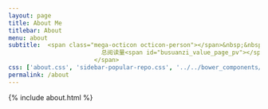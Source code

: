 ```yaml
---
layout: page
title: About Me
titlebar: About
menu: about
subtitle:  <span class="mega-octicon octicon-person"></span>&nbsp;&nbsp; I am a programmer    <span id="busuanzi_container_page_pv">
                          总阅读量<span id="busuanzi_value_page_pv"></span>次
                        </span>      
css: ['about.css', 'sidebar-popular-repo.css', '../../bower_components/flag-icon-css/css/flag-icon.min.css']
permalink: /about
---
```


{% include about.html %}


